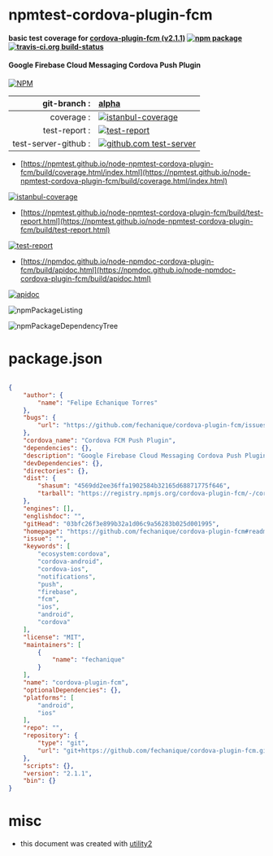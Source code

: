 # npmtest-cordova-plugin-fcm

#### basic test coverage for  [cordova-plugin-fcm (v2.1.1)](https://github.com/fechanique/cordova-plugin-fcm#readme)  [![npm package](https://img.shields.io/npm/v/npmtest-cordova-plugin-fcm.svg?style=flat-square)](https://www.npmjs.org/package/npmtest-cordova-plugin-fcm) [![travis-ci.org build-status](https://api.travis-ci.org/npmtest/node-npmtest-cordova-plugin-fcm.svg)](https://travis-ci.org/npmtest/node-npmtest-cordova-plugin-fcm)

#### Google Firebase Cloud Messaging Cordova Push Plugin

[![NPM](https://nodei.co/npm/cordova-plugin-fcm.png?downloads=true&downloadRank=true&stars=true)](https://www.npmjs.com/package/cordova-plugin-fcm)

| git-branch : | [alpha](https://github.com/npmtest/node-npmtest-cordova-plugin-fcm/tree/alpha)|
|--:|:--|
| coverage : | [![istanbul-coverage](https://npmtest.github.io/node-npmtest-cordova-plugin-fcm/build/coverage.badge.svg)](https://npmtest.github.io/node-npmtest-cordova-plugin-fcm/build/coverage.html/index.html)|
| test-report : | [![test-report](https://npmtest.github.io/node-npmtest-cordova-plugin-fcm/build/test-report.badge.svg)](https://npmtest.github.io/node-npmtest-cordova-plugin-fcm/build/test-report.html)|
| test-server-github : | [![github.com test-server](https://npmtest.github.io/node-npmtest-cordova-plugin-fcm/GitHub-Mark-32px.png)](https://npmtest.github.io/node-npmtest-cordova-plugin-fcm/build/app/index.html) | | build-artifacts : | [![build-artifacts](https://npmtest.github.io/node-npmtest-cordova-plugin-fcm/glyphicons_144_folder_open.png)](https://github.com/npmtest/node-npmtest-cordova-plugin-fcm/tree/gh-pages/build)|

- [https://npmtest.github.io/node-npmtest-cordova-plugin-fcm/build/coverage.html/index.html](https://npmtest.github.io/node-npmtest-cordova-plugin-fcm/build/coverage.html/index.html)

[![istanbul-coverage](https://npmtest.github.io/node-npmtest-cordova-plugin-fcm/build/screenCapture.buildCi.browser.%252Ftmp%252Fbuild%252Fcoverage.lib.html.png)](https://npmtest.github.io/node-npmtest-cordova-plugin-fcm/build/coverage.html/index.html)

- [https://npmtest.github.io/node-npmtest-cordova-plugin-fcm/build/test-report.html](https://npmtest.github.io/node-npmtest-cordova-plugin-fcm/build/test-report.html)

[![test-report](https://npmtest.github.io/node-npmtest-cordova-plugin-fcm/build/screenCapture.buildCi.browser.%252Ftmp%252Fbuild%252Ftest-report.html.png)](https://npmtest.github.io/node-npmtest-cordova-plugin-fcm/build/test-report.html)

- [https://npmdoc.github.io/node-npmdoc-cordova-plugin-fcm/build/apidoc.html](https://npmdoc.github.io/node-npmdoc-cordova-plugin-fcm/build/apidoc.html)

[![apidoc](https://npmdoc.github.io/node-npmdoc-cordova-plugin-fcm/build/screenCapture.buildCi.browser.%252Ftmp%252Fbuild%252Fapidoc.html.png)](https://npmdoc.github.io/node-npmdoc-cordova-plugin-fcm/build/apidoc.html)

![npmPackageListing](https://npmtest.github.io/node-npmtest-cordova-plugin-fcm/build/screenCapture.npmPackageListing.svg)

![npmPackageDependencyTree](https://npmtest.github.io/node-npmtest-cordova-plugin-fcm/build/screenCapture.npmPackageDependencyTree.svg)



# package.json

```json

{
    "author": {
        "name": "Felipe Echanique Torres"
    },
    "bugs": {
        "url": "https://github.com/fechanique/cordova-plugin-fcm/issues"
    },
    "cordova_name": "Cordova FCM Push Plugin",
    "dependencies": {},
    "description": "Google Firebase Cloud Messaging Cordova Push Plugin",
    "devDependencies": {},
    "directories": {},
    "dist": {
        "shasum": "4569dd2ee36ffa1902584b32165d68871775f646",
        "tarball": "https://registry.npmjs.org/cordova-plugin-fcm/-/cordova-plugin-fcm-2.1.1.tgz"
    },
    "engines": [],
    "englishdoc": "",
    "gitHead": "03bfc26f3e899b32a1d06c9a56283b025d001995",
    "homepage": "https://github.com/fechanique/cordova-plugin-fcm#readme",
    "issue": "",
    "keywords": [
        "ecosystem:cordova",
        "cordova-android",
        "cordova-ios",
        "notifications",
        "push",
        "firebase",
        "fcm",
        "ios",
        "android",
        "cordova"
    ],
    "license": "MIT",
    "maintainers": [
        {
            "name": "fechanique"
        }
    ],
    "name": "cordova-plugin-fcm",
    "optionalDependencies": {},
    "platforms": [
        "android",
        "ios"
    ],
    "repo": "",
    "repository": {
        "type": "git",
        "url": "git+https://github.com/fechanique/cordova-plugin-fcm.git"
    },
    "scripts": {},
    "version": "2.1.1",
    "bin": {}
}
```



# misc
- this document was created with [utility2](https://github.com/kaizhu256/node-utility2)
